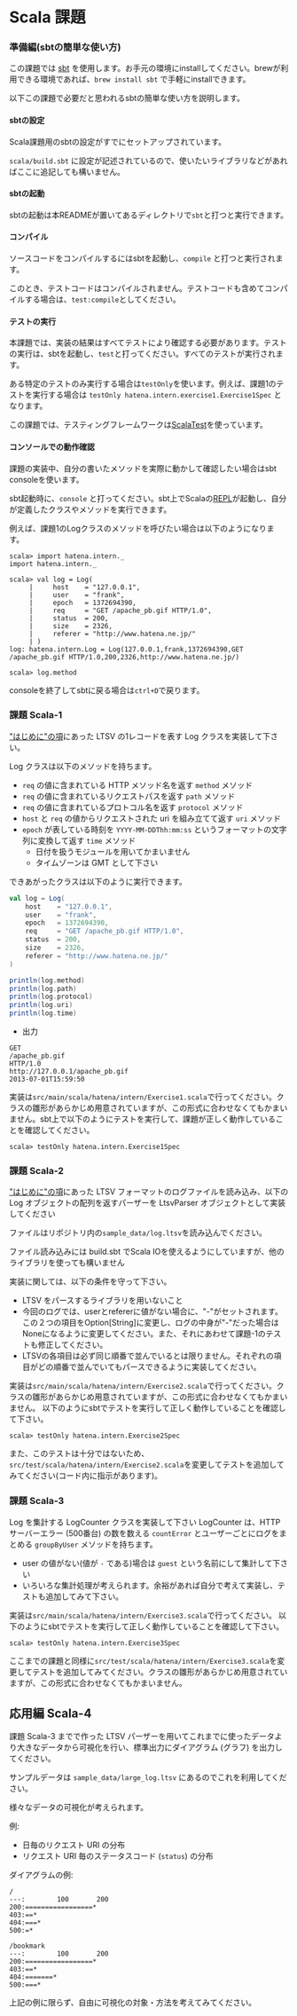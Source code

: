 # Scala 課題

### 準備編(sbtの簡単な使い方)

この課題では [sbt](http://www.scala-sbt.org/) を使用します。お手元の環境にinstallしてください。brewが利用できる環境であれば、`brew install sbt` で手軽にinstallできます。

以下この課題で必要だと思われるsbtの簡単な使い方を説明します。

#### sbtの設定

Scala課題用のsbtの設定がすでにセットアップされています。

`scala/build.sbt` に設定が記述されているので、使いたいライブラリなどがあればここに追記しても構いません。

#### sbtの起動

sbtの起動は本READMEが置いてあるディレクトリで`sbt`と打つと実行できます。

#### コンパイル

ソースコードをコンパイルするにはsbtを起動し、`compile` と打つと実行されます。

このとき、テストコードはコンパイルされません。テストコードも含めてコンパイルする場合は、`test:compile`としてください。

#### テストの実行

本課題では、実装の結果はすべてテストにより確認する必要があります。テストの実行は、sbtを起動し、`test`と打ってください。すべてのテストが実行されます。

ある特定のテストのみ実行する場合は`testOnly`を使います。例えば、課題1のテストを実行する場合は `testOnly hatena.intern.exercise1.Exercise1Spec` となります。

この課題では、テスティングフレームワークは[ScalaTest](http://www.scalatest.org/)を使っています。

#### コンソールでの動作確認

課題の実装中、自分の書いたメソッドを実際に動かして確認したい場合はsbt consoleを使います。

sbt起動時に、`console` と打ってください。sbt上でScalaの[REPL](http://www.ne.jp/asahi/hishidama/home/tech/scala/scala.html)が起動し、自分が定義したクラスやメソッドを実行できます。

例えば、課題1のLogクラスのメソッドを呼びたい場合は以下のようになります。

```
scala> import hatena.intern._
import hatena.intern._

scala> val log = Log(
     |     host    = "127.0.0.1",
     |     user    = "frank",
     |     epoch   = 1372694390,
     |     req     = "GET /apache_pb.gif HTTP/1.0",
     |     status  = 200,
     |     size    = 2326,
     |     referer = "http://www.hatena.ne.jp/"
     | )
log: hatena.intern.Log = Log(127.0.0.1,frank,1372694390,GET /apache_pb.gif HTTP/1.0,200,2326,http://www.hatena.ne.jp/)

scala> log.method
```

consoleを終了してsbtに戻る場合は`ctrl+D`で戻ります。

### 課題 Scala-1

["はじめに"の項](../README.md)にあった LTSV の1レコードを表す Log クラスを実装して下さい。

Log クラスは以下のメソッドを持ちます。
* `req` の値に含まれている HTTP メソッド名を返す `method` メソッド
* `req` の値に含まれているリクエストパスを返す `path` メソッド
* `req` の値に含まれているプロトコル名を返す `protocol` メソッド
* `host` と `req` の値からリクエストされた uri を組み立てて返す `uri` メソッド
* `epoch` が表している時刻を `YYYY-MM-DDThh:mm:ss` というフォーマットの文字列に変換して返す `time` メソッド
    * 日付を扱うモジュールを用いてかまいません
    * タイムゾーンは GMT として下さい

できあがったクラスは以下のように実行できます。


```scala
val log = Log(
    host    = "127.0.0.1",
    user    = "frank",
    epoch   = 1372694390,
    req     = "GET /apache_pb.gif HTTP/1.0",
    status  = 200,
    size    = 2326,
    referer = "http://www.hatena.ne.jp/"
)

println(log.method)
println(log.path)
println(log.protocol)
println(log.uri)
println(log.time)
```

* 出力

```
GET
/apache_pb.gif
HTTP/1.0
http://127.0.0.1/apache_pb.gif
2013-07-01T15:59:50
```

実装は`src/main/scala/hatena/intern/Exercise1.scala`で行ってください。クラスの雛形があらかじめ用意されていますが、この形式に合わせなくてもかまいません。sbt上で以下のようにテストを実行して、課題が正しく動作していることを確認してください。

```
scala> testOnly hatena.intern.Exercise1Spec
```


### 課題 Scala-2

["はじめに"の項](../README.md)にあった LTSV フォーマットのログファイルを読み込み、以下のLog オブジェクトの配列を返すパーザーを LtsvParser オブジェクトとして実装してください

ファイルはリポジトリ内の`sample_data/log.ltsv`を読み込んでください。

ファイル読み込みには build.sbt でScala IOを使えるようにしていますが、他のライブラリを使っても構いません


実装に関しては、以下の条件を守って下さい。

* LTSV をパースするライブラリを用いないこと
* 今回のログでは、userとrefererに値がない場合に、"-"がセットされます。この２つの項目をOption[String]に変更し、ログの中身が"-"だった場合はNoneになるように変更してください。また、それにあわせて課題-1のテストも修正してください。
* LTSVの各項目は必ず同じ順番で並んでいるとは限りません。それぞれの項目がどの順番で並んでいてもパースできるように実装してください。

実装は`src/main/scala/hatena/intern/Exercise2.scala`で行ってください。クラスの雛形があらかじめ用意されていますが、この形式に合わせなくてもかまいません。 以下のようにsbtでテストを実行して正しく動作していることを確認して下さい。

```
scala> testOnly hatena.intern.Exercise2Spec
```

また、このテストは十分ではないため、`src/test/scala/hatena/intern/Exercise2.scala`を変更してテストを追加してみてください(コード内に指示があります)。


### 課題 Scala-3

Log を集計する LogCounter クラスを実装して下さい
LogCounter は、HTTP サーバーエラー (500番台) の数を数える `countError` とユーザーごとにログをまとめる `groupByUser` メソッドを持ちます。


* user の値がない(値が `-` である)場合は `guest` という名前にして集計して下さい
* いろいろな集計処理が考えられます。余裕があれば自分で考えて実装し、テストも追加してみて下さい。

実装は`src/main/scala/hatena/intern/Exercise3.scala`で行ってください。 以下のようにsbtでテストを実行して正しく動作していることを確認して下さい。

```
scala> testOnly hatena.intern.Exercise3Spec
```

ここまでの課題と同様に`src/test/scala/hatena/intern/Exercise3.scala`を変更してテストを追加してみてください。クラスの雛形があらかじめ用意されていますが、この形式に合わせなくてもかまいません。


## 応用編 Scala-4

課題 Scala-3 までで作った LTSV パーザーを用いてこれまでに使ったデータより大きなデータから可視化を行い、標準出力にダイアグラム (グラフ) を出力してください。

サンプルデータは `sample_data/large_log.ltsv` にあるのでこれを利用してください。

様々なデータの可視化が考えられます。

例:

* 日毎のリクエスト URI の分布
* リクエスト URI 毎のステータスコード (`status`) の分布

ダイアグラムの例:

```
/
---:        100       200
200:=================*
403:==*
404:===*
500:=*

/bookmark
---:        100       200
200:=================*
403:==*
404:=======*
500:===*
```

上記の例に限らず、自由に可視化の対象・方法を考えてみてください。
